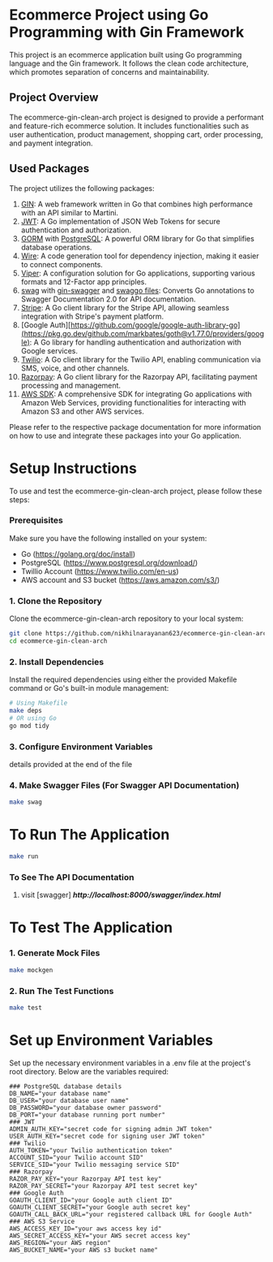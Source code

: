 # Ecommerce Project using Go Programming with Gin Framework
This project is an ecommerce application built using Go programming language and the Gin framework. It follows the clean code architecture, which promotes separation of concerns and maintainability.

## Project Overview
The ecommerce-gin-clean-arch project is designed to provide a performant and feature-rich ecommerce solution. It includes functionalities such as user authentication, product management, shopping cart, order processing, and payment integration.

## Used Packages
The project utilizes the following packages:
1. [GIN](github.com/gin-gonic/gin): A web framework written in Go that combines high performance with an API similar to Martini.
2. [JWT](github.com/golang-jwt/jwt): A Go implementation of JSON Web Tokens for secure authentication and authorization.
3. [GORM](https://gorm.io/index.html) with [PostgreSQL](https://gorm.io/docs/connecting_to_the_database.html#PostgreSQL): A powerful ORM library for Go that simplifies database operations.
4. [Wire](https://github.com/google/wire): A code generation tool for dependency injection, making it easier to connect components.
5. [Viper](https://github.com/spf13/viper): A configuration solution for Go applications, supporting various formats and 12-Factor app principles.
6. [swag](https://github.com/swaggo/swag) with [gin-swagger](https://github.com/swaggo/gin-swagger) and [swaggo files](github.com/swaggo/files): Converts Go annotations to Swagger Documentation 2.0 for API documentation.
7. [Stripe](https://github.com/stripe/stripe-go): A Go client library for the Stripe API, allowing seamless integration with Stripe's payment platform.
8. [Google Auth][https://github.com/google/google-auth-library-go](https://pkg.go.dev/github.com/markbates/goth@v1.77.0/providers/google): A Go library for handling authentication and authorization with Google services.
9. [Twilio](https://github.com/twilio/twilio-go): A Go client library for the Twilio API, enabling communication via SMS, voice, and other channels.
10. [Razorpay](https://github.com/razorpay/razorpay-go): A Go client library for the Razorpay API, facilitating payment processing and 
management.
11. [AWS SDK](https://github.com/aws/aws-sdk-go): A comprehensive SDK for integrating Go applications with Amazon Web Services, providing functionalities for interacting with Amazon S3 and other AWS services.

Please refer to the respective package documentation for more information on how to use and integrate these packages into your Go application.

# Setup Instructions
To use and test the ecommerce-gin-clean-arch project, please follow these steps:

### Prerequisites
Make sure you have the following installed on your system:
- Go (https://golang.org/doc/install)
- PostgreSQL (https://www.postgresql.org/download/)
- Twillio Account (https://www.twilio.com/en-us)
- AWS account and S3 bucket (https://aws.amazon.com/s3/)

### 1. Clone the Repository
Clone the ecommerce-gin-clean-arch repository to your local system:
```bash
git clone https://github.com/nikhilnarayanan623/ecommerce-gin-clean-arch.git
cd ecommerce-gin-clean-arch
```
### 2. Install Dependencies
Install the required dependencies using either the provided Makefile command or Go's built-in module management:
```bash
# Using Makefile
make deps
# OR using Go
go mod tidy
```
### 3. Configure Environment Variables
details provided at the end of the file
### 4. Make Swagger Files (For Swagger API Documentation)
```bash
make swag
```
# To Run The Application
```bash
make run
```
### To See The API Documentation
1. visit [swagger] ***http://localhost:8000/swagger/index.html***

# To Test The Application
### 1. Generate Mock Files
```bash
make mockgen
```
### 2. Run The Test Functions
```bash
make test
```

# Set up Environment Variables
Set up the necessary environment variables in a .env file at the project's root directory. Below are the variables required:
```.env
### PostgreSQL database details
DB_NAME="your database name"
DB_USER="your database user name"
DB_PASSWORD="your database owner password"
DB_PORT="your database running port number"
### JWT
ADMIN_AUTH_KEY="secret code for signing admin JWT token"
USER_AUTH_KEY="secret code for signing user JWT token"
### Twilio
AUTH_TOKEN="your Twilio authentication token"
ACCOUNT_SID="your Twilio account SID"
SERVICE_SID="your Twilio messaging service SID"
### Razorpay
RAZOR_PAY_KEY="your Razorpay API test key"
RAZOR_PAY_SECRET="your Razorpay API test secret key"
### Google Auth
GOAUTH_CLIENT_ID="your Google auth client ID"
GOAUTH_CLIENT_SECRET="your Google auth secret key"
GOAUTH_CALL_BACK_URL="your registered callback URL for Google Auth"
### AWS S3 Service
AWS_ACCESS_KEY_ID="your aws access key id"
AWS_SECRET_ACCESS_KEY="your AWS secret access key"
AWS_REGION="your AWS region"
AWS_BUCKET_NAME="your AWS s3 bucket name"
```
